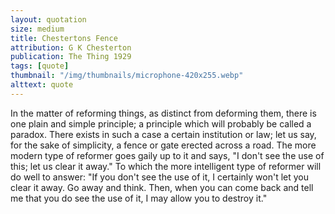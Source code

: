 ```yaml
---
layout: quotation
size: medium
title: Chestertons Fence
attribution: G K Chesterton
publication: The Thing 1929
tags: [quote]
thumbnail: "/img/thumbnails/microphone-420x255.webp"
alttext: quote
---
```


In the matter of reforming things, as distinct from deforming them, there is one plain and
simple principle; a principle which will probably be called a paradox. There exists in
such a case a certain institution or law; let us say, for the sake of simplicity, a fence
or gate erected across a road. The more modern type of reformer goes gaily up to it and
says, "I don't see the use of this; let us clear it away." To which the more intelligent
type of reformer will do well to answer: "If you don't see the use of it, I certainly won't
let you clear it away. Go away and think. Then, when you can come back and tell me that
you do see the use of it, I may allow you to destroy it."
